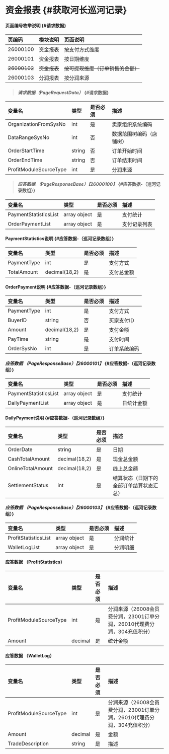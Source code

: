 # 资金报表 {#获取河长巡河记录}

#### 页面编号枚举说明 {#请求数据}

| 页编码 | 模块说明 | 页面说明 |
| :--- | :--- | :--- |
| 26000100 | 资金报表 | 按支付方式维度 |
| 26000101 | 资金报表 | 按日期维度 |
| ~~26000102~~ | ~~资金报表~~ | ~~按可提现维度（订单销售的金额）~~ |
| 26000103 | 分润报表 | 按分润来源 |

> #### _请求数据（PageRequestData）_ {#请求数据}

| 变量名 | 类型 | 是否必须 | 描述 |
| :--- | :--- | :--- | :--- |
| OrganizationFromSysNo | int | 是 | 卖家组织系统编码 |
| DataRangeSysNo | int | 否 | 数据范围树编码（店铺树） |
| OrderStartTime | string | 否 | 订单开始时间 |
| OrderEndTime | string | 否 | 订单结束时间 |
| ProfitModuleSourceType | int | 是 | 分润来源 |


> #### _应答数据 （PageResponseBase）【26000100】_ {#应答数据-（巡河记录数组）}

| 变量名 | 类型 | 是否必须 | 描述 |
| :--- | :--- | :--- | :--- |
| PaymentStatisticsList | array object | 是 | 支付统计 |
| OrderPaymentList | array object | 是 | 支付记录列表 |

#### PaymentStatistics说明 {#应答数据-（巡河记录数组）}

| 变量名 | 类型 | 是否必须 | 描述 |
| :--- | :--- | :--- | :--- |
| PaymentType | int | 是 | 支付方式 |
| TotalAmount | decimal\(18,2\) | 是 | 支付总金额 |

#### OrderPayment说明 {#应答数据-（巡河记录数组）}

| 变量名 | 类型 | 是否必须 | 描述 |
| :--- | :--- | :--- | :--- |
| PaymentType | int | 是 | 支付方式 |
| BuyerID | string | 否 | 买家支付ID |
| Amount | decimal\(18,2\) | 是 | 支付金额 |
| PayTime | string | 是 | 支付时间 |
| OrderSysNo | int | 是 | 订单系统编码 |

#### _应答数据 （PageResponseBase）【26000101】_ {#应答数据-（巡河记录数组）}

| 变量名 | 类型 | 是否必须 | 描述 |
| :--- | :--- | :--- | :--- |
| PaymentStatisticsList | array object | 是 | 支付统计 |
| DailyPaymentList | array object | 是 | 日统计金额 |

#### DailyPayment说明 {#应答数据-（巡河记录数组）}

| 变量名 | 类型 | 是否必须 | 描述 |
| :--- | :--- | :--- | :--- |
| OrderDate | string | 是 | 日期 |
| CashTotalAmount | decimal\(18,2\) | 是 | 现金总金额 |
| OnlineTotalAmount | decimal\(18,2\) | 是 | 线上总金额 |
| SettlementStatus | int | 是 | 结算状态（日期下的全部订单结算状态汇总） |

#### _应答数据 （PageResponseBase）【26000103】_ {#应答数据-（巡河记录数组）}

| 变量名 | 类型 | 是否必须 | 描述 |
| :--- | :--- | :--- | :--- |
| ProfitStatisticsList | array object | 是 | 分润统计 |
| WalletLogList | array object | 是 | 分润明细 |

#### 应答数据 （ProfitStatistics）
| 变量名 | 类型 | 是否必须 | 描述 |
| :--- | :--- | :--- | :--- |
| ProfitModuleSourceType | int | 是 | 分润来源（26008会员费分润，23001订单分润，26010代理费分润，304充值积分） |
| Amount | decimal | 是 | 统计金额 |

#### 应答数据 （WalletLog）
| 变量名 | 类型 | 是否必须 | 描述 |
| :--- | :--- | :--- | :--- |
| ProfitModuleSourceType | int | 是 | 分润来源（26008会员费分润，23001订单分润，26010代理费分润，304充值积分） |
| Amount | decimal | 是 | 金额 |
| TradeDescription| string| 是 | 描述 |















